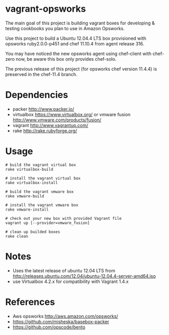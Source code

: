 # vagrant-opsworks

The main goal of this project is building vagrant boxes for developing & testing cookbooks you plan to use in Amazon Opsworks.

Use this project to build a Ubuntu 12.04.4 LTS box provisioned with opsworks ruby2.0.0-p451 and chef 11.10.4 from agent release 316.

You may have noticed the new opsworks agent using chef-client with chef-zero now, be aware this box only provides chef-solo.

The previous release of this project (for opsworks chef version 11.4.4) is preserved in the chef-11.4 branch.

# Dependencies

* packer http://www.packer.io/
* virtualbox https://www.virtualbox.org/ or vmware fusion http://www.vmware.com/products/fusion/
* vagrant http://www.vagrantup.com/
* rake http://rake.rubyforge.org/

# Usage

    # build the vagrant virtual box
    rake virtualbox-build

    # install the vagrant virtual box
    rake virtualbox-install

    # build the vagrant vmware box
    rake vmware-build

    # install the vagrant vmware box
    rake vmware-install

    # check out your new box with provided Vagrant file
    vagrant up [--provider=vmware_fusion]

    # clean up builded boxes
    rake clean
# Notes

* Uses the latest release of ubuntu 12.04 LTS from http://releases.ubuntu.com/12.04/ubuntu-12.04.4-server-amd64.iso
* use Virtualbox 4.2.x for compatibility with Vagrant 1.4.x

# References
* Aws opsworks http://aws.amazon.com/opsworks/
* https://github.com/misheska/basebox-packer
* https://github.com/opscode/bento
